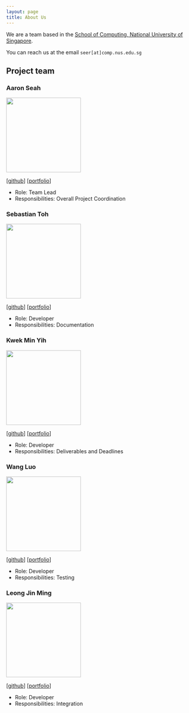 ```yaml
---
layout: page
title: About Us
---
```


We are a team based in the [School of Computing, National University of Singapore](http://www.comp.nus.edu.sg).

You can reach us at the email `seer[at]comp.nus.edu.sg`

## Project team

### Aaron Seah

<img src="images/team/aaronnseah.png" width="200px">

[[github](http://github.com/aaronnseah)]
[[portfolio](team/aaronnseah.md)]

* Role: Team Lead
* Responsibilities: Overall Project Coordination

### Sebastian Toh

<img src="images/team/sebastiantoh.png" width="200px">

[[github](http://github.com/sebastiantoh)]
[[portfolio](team/sebastiantoh.md)]

* Role: Developer
* Responsibilities: Documentation

### Kwek Min Yih

<img src="images/team/hakujitsu.png" width="200px">

[[github](http://github.com/hakujitsu)]
[[portfolio](team/hakujitsu.md)]

* Role: Developer
* Responsibilities: Deliverables and Deadlines

### Wang Luo

<img src="images/team/asthenosphere.png" width="200px">

[[github](https://github.com/Asthenosphere)]
[[portfolio](team/asthenosphere.md)]

* Role: Developer
* Responsibilities: Testing

### Leong Jin Ming

<img src="images/team/jmleong666.png" width="200px">

[[github](https://github.com/jmleong666)]
[[portfolio](team/jmleong666.md)]

* Role: Developer
* Responsibilities: Integration
